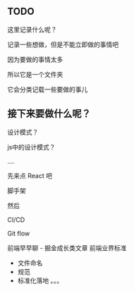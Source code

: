 ## TODO

这里记录什么呢？

记录一些想做，但是不能立即做的事情吧

因为要做的事情太多

所以它是一个文件夹

它会分类记载一些要做的事儿

## 接下来要做什么呢？

设计模式？

js中的设计模式？

....



先来点 React 吧

脚手架

然后

CI/CD

Git flow


前端早早聊 - 掘金成长类文章
前端业界标准
- 文件命名
- 规范
- 标准化落地 。。。

